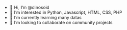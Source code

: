 - 👋 Hi, I’m @dinosoid
- 👀 I’m interested in Python, Javascript, HTML, CSS, PHP
- 🌱 I’m currently learning many datas
- 💞️ I’m looking to collaborate on community projects

<!---
dinosoid/dinosoid is a ✨ special ✨ repository because its `README.md` (this file) appears on your GitHub profile.
You can click the Preview link to take a look at your changes.
--->
